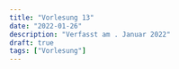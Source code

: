 ```yaml
---
title: "Vorlesung 13"
date: "2022-01-26"
description: "Verfasst am . Januar 2022"
draft: true
tags: ["Vorlesung"]
---
```

